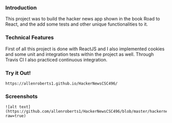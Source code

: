 ### Introduction

This project was to build the hacker news app shown in the book Road to React, and the add some tests and other unique functionalities to it.

### Technical Features
First of all this project is done with ReactJS and I also implemented cookies and some unit and integration tests within the project as well. Through Travis CI I also practiced continuous integration.

### Try it Out!
    https://allenroberts1.github.io/HackerNewsCSC496/

### Screenshots
    ![alt text](https://github.com/allenroberts1/HackerNewsCSC496/blob/master/hackernews1.png?raw=true)
